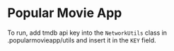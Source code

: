 # Popular Movie App

To run, add tmdb api key into the `NetworkUtils` class in .popularmovieapp/utils and insert it in the `KEY` field.
